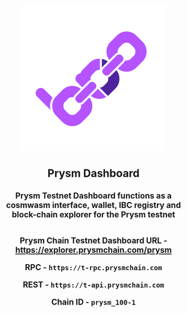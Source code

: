 <div align="center">

 ![Ping Wallet](./public/logo.svg)

<h1>Prysm Dashboard</h1>

**<h2>Prysm Testnet Dashboard functions as a cosmwasm interface, wallet, IBC registry and block-chain explorer for the Prysm testnet<h2></h2>**


**Prysm Chain Testnet Dashboard URL - https://explorer.prysmchain.com/prysm**


**RPC - ``https://t-rpc.prysmchain.com``**

 **REST - ``https://t-api.prysmchain.com``**

**Chain ID - ``prysm_100-1``**


















 







